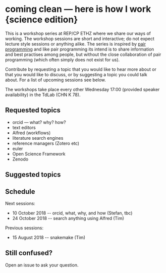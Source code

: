 # coming clean — here is how I work {science edition}

This is a workshop series at REP/CP ETHZ where we share our ways of working. The workshop sessions are short and interactive; do not expect lecture style sessions or anything alike. The series is inspired by [pair programming](https://en.wikipedia.org/wiki/Pair_programming) and like pair programming its intend is to share information and best practises among people, but without the close collaboration of pair programming (which often simply does not exist for us).

Contribute by requesting a topic that you would like to hear more about or that you would like to discuss, or by suggesting a topic you could talk about. For a list of upcoming sessions see below.

The workshops take place every other Wednesday 17:00 (provided speaker availability) in the TdLab (CHN K 78).

## Requested topics

* orcid — what? why? how?
* text editors
* Alfred (workflows)
* literature search engines
* reference managers (Zotero etc)
* euler
* Open Science Framework
* Zenodo

## Suggested topics

## Schedule

Next sessions:

* 10 October 2018 -- orcid, what, why, and how (Stefan, tbc)
* 24 October 2018 -- search anything using Alfred (Tim)

Previous sessions:

* 15 August 2018 -- snakemake (Tim)

## Still confused?

Open an issue to ask your question.
